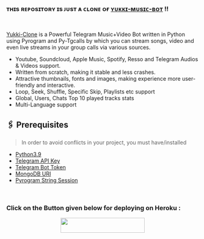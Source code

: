 ### <b> ᴛʜɪs ʀᴇᴘᴏsɪᴛᴏʀʏ ɪs ᴊᴜsᴛ ᴀ ᴄʟᴏɴᴇ ᴏғ [ʏᴜᴋᴋɪ-ᴍᴜsɪᴄ-ʙᴏᴛ](http://github.com/TeamYukki/YukkiMusicBot) !! </b>

<br>

[Yukki-Clone](https://github.com/UnknownMortal/Yukki-Clone) is a Powerful Telegram Music+Video Bot written in Python using Pyrogram and Py-Tgcalls by which you can stream songs, video and even live streams in your group calls via various sources.

* Youtube, Soundcloud, Apple Music, Spotify, Resso and Telegram Audios & Videos support.
* Written from scratch, making it stable and less crashes.
* Attractive thumbnails, fonts and images,  making experience more user-friendly and interactive.
* Loop, Seek, Shuffle, Specific Skip, Playlists etc support
* Global, Users, Chats Top 10 played tracks stats
* Multi-Language support


## 🖇 Prerequisites

> In order to avoid conflicts in your project, you must have/installed

- [Python3.9](https://www.python.org/downloads/release/python-390/)
- [Telegram API Key](https://docs.pyrogram.org/intro/setup#api-keys)
- [Telegram Bot Token](https://t.me/botfather)
- [MongoDB URI](https://notreallyshikhar.gitbook.io/yukkimusicbot/deployment/mongodb)
- [Pyrogram String Session](https://notreallyshikhar.gitbook.io/yukkimusicbot/deployment/string-session)

<br>

### <b> Click on the Button given below for deploying on Heroku : </b>
  
  <p align="center"><a href="https://heroku.com/deploy?template=https://github.com/UnknownMortal/Yukki-Clone"> <img src="https://img.shields.io/badge/Deploy%20To%20Heroku-blue?style=for-the-badge&logo=heroku" width="220" height="38.45"/></a></p>
